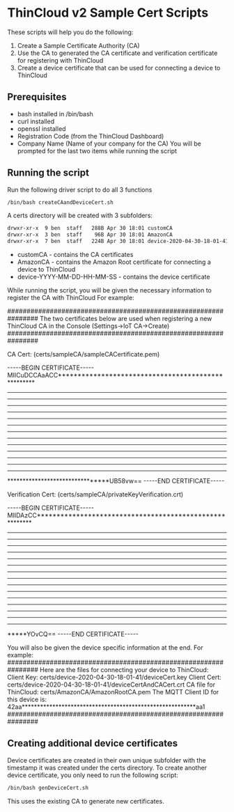 # ThinCloud v2 Sample Cert Scripts

These scripts will help you do the following:
1. Create a Sample Certificate Authority (CA)
1. Use the CA to generated the CA certificate and verification certificate for registering with ThinCloud
1. Create a device certificate that can be used for connecting a device to ThinCloud

## Prerequisites
* bash installed in /bin/bash
* curl installed
* openssl installed
* Registration Code (from the ThinCloud Dashboard)
* Company Name (Name of your company for the CA)
You will be prompted for the last two items while running the script

## Running the script
Run the following driver script to do all 3 functions
```bash
/bin/bash createCAandDeviceCert.sh
```
A certs directory will be created with 3 subfolders:
```bash
drwxr-xr-x  9 ben  staff   288B Apr 30 18:01 customCA
drwxr-xr-x  3 ben  staff    96B Apr 30 18:01 AmazonCA
drwxr-xr-x  7 ben  staff   224B Apr 30 18:01 device-2020-04-30-18-01-41
```
* customCA - contains the CA certificates
* AmazonCA - contains the Amazon Root certificate for connecting a device to ThinCloud
* device-YYYY-MM-DD-HH-MM-SS - contains the device certificate

While running the script, you will be given the necessary information to register the CA with ThinCloud For example:

################################################################
    The two certificates below are used when registering 
    a new ThinCloud CA in the Console (Settings->IoT CA->Create)
################################################################

CA Cert: (certs/sampleCA/sampleCACertificate.pem)

-----BEGIN CERTIFICATE-----
MIICuDCCAaACC***************************************************
****************************************************************
****************************************************************
****************************************************************
****************************************************************
****************************************************************
****************************************************************
****************************************************************
****************************************************************
****************************************************************
****************************************************************
****************************************************************
****************************************************************
****************************************************************
********************************UB58vw==
-----END CERTIFICATE-----

Verification Cert: (certs/sampleCA/privateKeyVerification.crt)

-----BEGIN CERTIFICATE-----
MIIDAzCC********************************************************
****************************************************************
****************************************************************
****************************************************************
****************************************************************
****************************************************************
****************************************************************
****************************************************************
****************************************************************
****************************************************************
****************************************************************
****************************************************************
****************************************************************
****************************************************************
****************************************************************
****************************************************************
*****YOvCQ==
-----END CERTIFICATE-----

You will also be given the device specific information at the end. For example:
################################################################
    Here are the files for connecting your device to ThinCloud:
    Client Key: certs/device-2020-04-30-18-01-41/deviceCert.key
    Client Cert: certs/device-2020-04-30-18-01-41/deviceCertAndCACert.crt
    CA file for ThinCloud: certs/AmazonCA/AmazonRootCA.pem
    The MQTT Client ID for this device is: 42aa*********************************************************aa1
################################################################



## Creating additional device certificates
Device certificates are created in their own unique subfolder with the timestamp it was created under the certs directory. To create another device certificate, you only need to run the following script:
```bash
/bin/bash genDeviceCert.sh
```
This uses the existing CA to generate new certificates.
